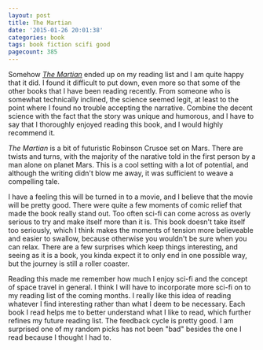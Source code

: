 ```yaml
---
layout: post
title: The Martian
date: '2015-01-26 20:01:38'
categories: book
tags: book fiction scifi good
pagecount: 385
---
```


Somehow [*The Martian*][martian-amazon] ended up on my reading
list and I am quite happy that it did. I found it difficult to
put down, even more so that some of the other books that I have
been reading recently. From someone who is somewhat technically
inclined, the science seemed legit, at least to the point where
I found no trouble accepting the narrative. Combine the decent science
with the fact that the story was unique and humorous, and I have
to say that I thoroughly enjoyed reading this book, and I would
highly recommend it.

*The Martian* is a bit of futuristic Robinson Crusoe set on Mars.
There are twists and turns, with the majority of the narative
told in the first person by a man alone on planet Mars. This is
a cool setting with a lot of potential, and although the writing
didn't blow me away, it was sufficient to weave a compelling
tale.

I have a feeling this will be turned in to a movie, and I believe
that the movie will be pretty good. There were quite a few
moments of comic relief that made the book really stand out. Too often
sci-fi can come across as overly serious to try and make itself
more than it is. This book doesn't take itself too seriously,
which I think makes the moments of tension more believeable and easier
to swallow, because otherwise you wouldn't be sure when you
can relax. There are a few surprises which keep things interesting,
and seeing as it is a book, you kinda expect it to only end in
one possible way, but the journey is still a roller coaster.

Reading this made me remember how much I enjoy sci-fi and
the concept of space travel in general. I think I will have to
incorporate more sci-fi on to my reading list of the coming
months. I really like this idea of reading whatever I find
interesting rather than what I deem to be necessary. Each book
I read helps me to better understand what I like to read, which
further refines my future reading list. The feedback cycle is
pretty good. I am surprised one of my random picks has not been
"bad" besides the one I read because I thought I had to.


[martian-amazon]:     http://smile.amazon.com/dp/B00EMXBDMA
